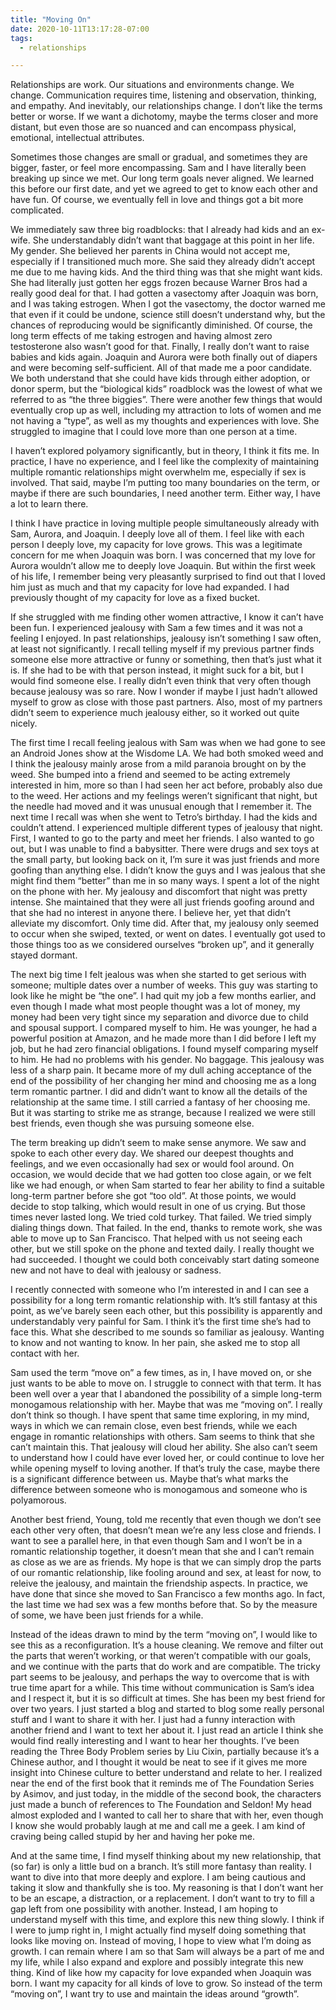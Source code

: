 ```yaml
---
title: "Moving On"
date: 2020-10-11T13:17:28-07:00
tags: 
  - relationships

---
```


Relationships are work. Our situations and environments change. We change. Communication requires time, listening and observation, thinking, and empathy. And inevitably, our relationships change. I don’t like the terms better or worse. If we want a dichotomy, maybe the terms closer and more distant, but even those are so nuanced and can encompass physical, emotional, intellectual attributes.

Sometimes those changes are small or gradual, and sometimes they are bigger, faster, or feel more encompassing. Sam and I have literally been breaking up since we met. Our long term goals never aligned. We learned this before our first date, and yet we agreed to get to know each other and have fun. Of course, we eventually fell in love and things got a bit more complicated.

We immediately saw three big roadblocks: that I already had kids and an ex-wife. She understandably didn’t want that baggage at this point in her life. My gender. She believed her parents in China would not accept me, especially if I transitioned much more. She said they already didn’t accept me due to me having kids. And the third thing was that she might want kids. She had literally just gotten her eggs frozen because Warner Bros had a really good deal for that. I had gotten a vasectomy after Joaquin was born, and I was taking estrogen. When I got the vasectomy, the doctor warned me that even if it could be undone, science still doesn’t understand why, but the chances of reproducing would be significantly diminished. Of course, the long term effects of me taking estrogen and having almost zero testosterone also wasn’t good for that. Finally, I really don’t want to raise babies and kids again. Joaquin and Aurora were both finally out of diapers and were becoming self-sufficient. All of that made me a poor candidate. We both understand that she could have kids through either adoption, or donor sperm, but the “biological kids” roadblock was the lowest of what we referred to as “the three biggies”. There were another few things that would eventually crop up as well, including my attraction to lots of women and me not having a “type”, as well as my thoughts and experiences with love. She struggled to imagine that I could love more than one person at a time.

I haven’t explored polyamory significantly, but in theory, I think it fits me. In practice, I have no experience, and I feel like the complexity of maintaining multiple romantic relationships might overwhelm me, especially if sex is involved. That said, maybe I’m putting too many boundaries on the term, or maybe if there are such boundaries, I need another term. Either way, I have a lot to learn there.

I think I have practice in loving multiple people simultaneously already with Sam, Aurora, and Joaquin. I deeply love all of them. I feel like with each person I deeply love, my capacity for love grows. This was a legitimate concern for me when Joaquin was born. I was concerned that my love for Aurora wouldn’t allow me to deeply love Joaquin. But within the first week of his life, I remember being very pleasantly surprised to find out that I loved him just as much and that my capacity for love had expanded. I had previously thought of my capacity for love as a fixed bucket.

If she struggled with me finding other women attractive, I know it can’t have been fun. I experienced jealousy with Sam a few times and it was not a feeling I enjoyed. In past relationships, jealousy isn’t something I saw often, at least not significantly. I recall telling myself if my previous partner finds someone else more attractive or funny or something, then that’s just what it is. If she had to be with that person instead, it might suck for a bit, but I would find someone else. I really didn’t even think that very often though because jealousy was so rare. Now I wonder if maybe I just hadn’t allowed myself to grow as close with those past partners. Also, most of my partners didn’t seem to experience much jealousy either, so it worked out quite nicely.

The first time I recall feeling jealous with Sam was when we had gone to see an Android Jones show at the Wisdome LA. We had both smoked weed and I think the jealousy mainly arose from a mild paranoia brought on by the weed. She bumped into a friend and seemed to be acting extremely interested in him, more so than I had seen her act before, probably also due to the weed. Her actions and my feelings weren’t significant that night, but the needle had moved and it was unusual enough that I remember it. The next time I recall was when she went to Tetro’s birthday. I had the kids and couldn’t attend. I experienced multiple different types of jealousy that night. First, I wanted to go to the party and meet her friends. I also wanted to go out, but I was unable to find a babysitter. There were drugs and sex toys at the small party, but looking back on it, I’m sure it was just friends and more goofing than anything else. I didn’t know the guys and I was jealous that she might find them “better” than me in so many ways. I spent a lot of the night on the phone with her. My jealousy and discomfort that night was pretty intense. She maintained that they were all just friends goofing around and that she had no interest in anyone there. I believe her, yet that didn’t alleviate my discomfort. Only time did. After that, my jealousy only seemed to occur when she swiped, texted, or went on dates. I eventually got used to those things too as we considered ourselves “broken up”, and it generally stayed dormant.

The next big time I felt jealous was when she started to get serious with someone; multiple dates over a number of weeks. This guy was starting to look like he might be “the one”. I had quit my job a few months earlier, and even though I made what most people thought was a lot of money, my money had been very tight since my separation and divorce due to child and spousal support. I compared myself to him. He was younger, he had a powerful position at Amazon, and he made more than I did before I left my job, but he had zero financial obligations. I found myself comparing myself to him. He had no problems with his gender. No baggage. This jealousy was less of a sharp pain. It became more of my dull aching acceptance of the end of the possibility of her changing her mind and choosing me as a long term romantic partner. I did and didn’t want to know all the details of the relationship at the same time. I still carried a fantasy of her choosing me. But it was starting to strike me as strange, because I realized we were still best friends, even though she was pursuing someone else.

The term breaking up didn’t seem to make sense anymore. We saw and spoke to each other every day. We shared our deepest thoughts and feelings, and we even occasionally had sex or would fool around. On occasion, we would decide that we had gotten too close again, or we felt like we had enough, or when Sam started to fear her ability to find a suitable long-term partner before she got “too old”. At those points, we would decide to stop talking, which would result in one of us crying. But those times never lasted long. We tried cold turkey. That failed. We tried simply dialing things down. That failed. In the end, thanks to remote work, she was able to move up to San Francisco. That helped with us not seeing each other, but we still spoke on the phone and texted daily. I really thought we had succeeded. I thought we could both conceivably start dating someone new and not have to deal with jealousy or sadness.

I recently connected with someone who I’m interested in and I can see a possibility for a long term romantic relationship with. It’s still fantasy at this point, as we’ve barely seen each other, but this possibility is apparently and understandably very painful for Sam. I think it’s the first time she’s had to face this. What she described to me sounds so familiar as jealousy. Wanting to know and not wanting to know. In her pain, she asked me to stop all contact with her.

Sam used the term “move on” a few times, as in, I have moved on, or she just wants to be able to move on. I struggle to connect with that term. It has been well over a year that I abandoned the possibility of a simple long-term monogamous relationship with her. Maybe that was me “moving on”. I really don’t think so though. I have spent that same time exploring, in my mind, ways in which we can remain close, even best friends, while we each engage in romantic relationships with others. Sam seems to think that she can’t maintain this. That jealousy will cloud her ability. She also can’t seem to understand how I could have ever loved her, or could continue to love her while opening myself to loving another. If that’s truly the case, maybe there is a significant difference between us. Maybe that’s what marks the difference between someone who is monogamous and someone who is polyamorous.

Another best friend, Young, told me recently that even though we don’t see each other very often, that doesn’t mean we’re any less close and friends. I want to see a parallel here, in that even though Sam and I won’t be in a romantic relationship together, it doesn’t mean that she and I can’t remain as close as we are as friends. My hope is that we can simply drop the parts of our romantic relationship, like fooling around and sex, at least for now, to releive the jealousy, and maintain the friendship aspects. In practice, we have done that since she moved to San Francisco a few months ago. In fact, the last time we had sex was a few months before that. So by the measure of some, we have been just friends for a while.

Instead of the ideas drawn to mind by the term “moving on”, I would like to see this as a reconfiguration. It’s a house cleaning. We remove and filter out the parts that weren’t working, or that weren’t compatible with our goals, and we continue with the parts that do work and are compatible. The tricky part seems to be jealousy, and perhaps the way to overcome that is with true time apart for a while. This time without communication is Sam’s idea and I respect it, but it is so difficult at times. She has been my best friend for over two years. I just started a blog and started to blog some really personal stuff and I want to share it with her. I just had a funny interaction with another friend and I want to text her about it. I just read an article I think she would find really interesting and I want to hear her thoughts. I’ve been reading the Three Body Problem series by Liu Cixin, partially because it’s a Chinese author, and I thought it would be neat to see if it gives me more insight into Chinese culture to better understand and relate to her. I realized near the end of the first book that it reminds me of The Foundation Series by Asimov, and just today, in the middle of the second book, the characters just made a bunch of references to The Foundation and Seldon! My head almost exploded and I wanted to call her to share that with her, even though I know she would probably laugh at me and call me a geek. I am kind of craving being called stupid by her and having her poke me.

And at the same time, I find myself thinking about my new relationship, that (so far) is only a little bud on a branch. It’s still more fantasy than reality. I want to dive into that more deeply and explore. I am being cautious and taking it slow and thankfully she is too. My reasoning is that I don’t want her to be an escape, a distraction, or a replacement. I don’t want to try to fill a gap left from one possibility with another. Instead, I am hoping to understand myself with this time, and explore this new thing slowly. I think if I were to jump right in, I might actually find myself doing something that looks like moving on. Instead of moving, I hope to view what I’m doing as growth. I can remain where I am so that Sam will always be a part of me and my life, while I also expand and explore and possibly integrate this new thing. Kind of like how my capacity for love expanded when Joaquin was born. I want my capacity for all kinds of love to grow. So instead of the term “moving on”, I want try to use and maintain the ideas around “growth”.
